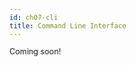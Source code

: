 ```yaml
---
id: ch07-cli
title: Command Line Interface
---
```


Coming soon!

<!-- 
# Getting Started with Appwrite's new CLI

Appwrite's latest CLI comes featured pack. Previously you had to create project and then get the key in order for your CLI to connect. Now, all you need to do is signup in your Appwrite console, and you can use the Appwrite's new CLI to do the rest of the task.

Appwrite's latest CLI makes it specially easier to work with Appwrite Functions. Creating a function and deploying is just few commands away.

## Install

First, install the CLI, there are multiple ways of doing that.

- Install natively for your OS using the installation script
- Install via NPM
- Use via npx

## Getting Started

- Login `appwrite login` will ask for your email, password and the endpoint.
- `appwrite client --endpoint` to update the endpoint once set
- `appwrite.json` talk about it
- create a new folder
- `appwrite init project` to link current folder to a project, will create appwrite.json file inside the folder with the configuration
  - create a new project
  - link with existing project
- `appwrite init function` Create a new function using starter template
  - choose a name
  - choose a runtime
  - will create a new function folder
  - adds config to appwrite.json
- `appwrite deploy function` to deploy a function
  - modify appwrite.json to give custom id, change path
-->